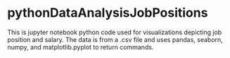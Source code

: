 # pythonDataAnalysisJobPositions
This is jupyter notebook python code used for visualizations depicting job position and salary. The data is from a .csv file and uses pandas, seaborn, numpy, and matplotlib.pyplot to return commands.
